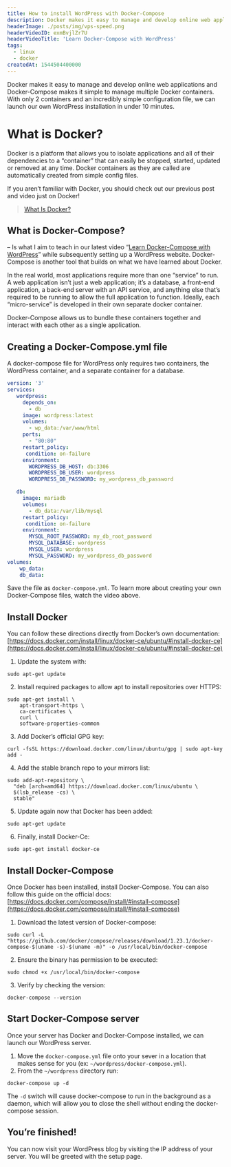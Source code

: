```yaml
---
title: How to install WordPress with Docker-Compose
description: Docker makes it easy to manage and develop online web applications and Docker-Compose makes it simple to manage multiple Docker containers. With only 2 containers and an incredibly simple configuration file, we can launch our own WordPress installation in under 10 minutes.
headerImage: ./posts/img/vps-speed.png
headerVideoID: exmBvjlZr7U
headerVideoTitle: 'Learn Docker-Compose with WordPress'
tags:
  - linux
  - docker
createdAt: 1544504400000
---
```


Docker makes it easy to manage and develop online web applications and Docker-Compose makes it simple to manage multiple Docker containers. With only 2 containers and an incredibly simple configuration file, we can launch our own WordPress installation in under 10 minutes.

# What is Docker?

Docker is a platform that allows you to isolate applications and all of their dependencies to a “container” that can easily be stopped, started, updated or removed at any time. Docker containers as they are called are automatically created from simple config files.

If you aren’t familiar with Docker, you should check out our previous post and video just on Docker!

> [What Is Docker?](/blog/What_Is_Docker)

## What is Docker-Compose?

– Is what I aim to teach in our latest video “[Learn Docker-Compose with WordPress](https://www.youtube.com/watch?v=exmBvjlZr7U)” while subsequently setting up a WordPress website. Docker-Compose is another tool that builds on what we have learned about Docker.

In the real world, most applications require more than one “service” to run. A web application isn’t just a web application; it’s a database, a front-end application, a back-end server with an API service, and anything else that’s required to be running to allow the full application to function. Ideally, each “micro-service” is developed in their own separate docker container.

Docker-Compose allows us to bundle these containers together and interact with each other as a single application.

## Creating a Docker-Compose.yml file

A docker-compose file for WordPress only requires two containers, the WordPress container, and a separate container for a database.

```yaml
version: '3'
services:
   wordpress:
     depends_on:
       - db
     image: wordpress:latest
     volumes:
       - wp_data:/var/www/html
     ports:
       - "80:80"
     restart_policy:
      condition: on-failure
     environment:
       WORDPRESS_DB_HOST: db:3306
       WORDPRESS_DB_USER: wordpress
       WORDPRESS_DB_PASSWORD: my_wordpress_db_password

   db:
     image: mariadb
     volumes:
       - db_data:/var/lib/mysql
     restart_policy:
      condition: on-failure
     environment:
       MYSQL_ROOT_PASSWORD: my_db_root_password
       MYSQL_DATABASE: wordpress
       MYSQL_USER: wordpress
       MYSQL_PASSWORD: my_wordpress_db_password
volumes:
    wp_data:
    db_data:
```

Save the file as `docker-compose.yml`. To learn more about creating your own Docker-Compose files, watch the video above.

## Install Docker

You can follow these directions directly from Docker’s own documentation: [https://docs.docker.com/install/linux/docker-ce/ubuntu/#install-docker-ce](https://docs.docker.com/install/linux/docker-ce/ubuntu/#install-docker-ce)

1. Update the system with:
```shell
sudo apt-get update
```
2. Install required packages to allow apt to install repositories over HTTPS:
```shell
sudo apt-get install \
    apt-transport-https \
    ca-certificates \
    curl \
    software-properties-common
```
3. Add Docker’s official GPG key:
```shell
curl -fsSL https://download.docker.com/linux/ubuntu/gpg | sudo apt-key add -
```
4. Add the stable branch repo to your mirrors list:
```shell
sudo add-apt-repository \
  "deb [arch=amd64] https://download.docker.com/linux/ubuntu \
  $(lsb_release -cs) \
  stable"
```
5. Update again now that Docker has been added:
```shell
sudo apt-get update
```
6. Finally, install Docker-Ce:
```shell
sudo apt-get install docker-ce
```

## Install Docker-Compose

Once Docker has been installed, install Docker-Compose. You can also follow this guide on the official docs: [https://docs.docker.com/compose/install/#install-compose](https://docs.docker.com/compose/install/#install-compose)

1. Download the latest version of Docker-compose:
```shell
sudo curl -L "https://github.com/docker/compose/releases/download/1.23.1/docker-compose-$(uname -s)-$(uname -m)" -o /usr/local/bin/docker-compose
```
2. Ensure the binary has permission to be executed:
```shell
sudo chmod +x /usr/local/bin/docker-compose
```
3. Verify by checking the version:
```shell
docker-compose --version
```

## Start Docker-Compose server

Once your server has Docker and Docker-Compose installed, we can launch our WordPress server.

1. Move the `docker-compose.yml` file onto your sever in a location that makes sense for you (ex: `~/wordpress/docker-compose.yml`).
2. From the `~/wordpress` directory run:
```shell
docker-compose up -d
```

The `-d` switch will cause docker-compose to run in the background as a daemon, which will allow you to close the shell without ending the docker-compose session.

## You’re finished!

You can now visit your WordPress blog by visiting the IP address of your server. You will be greeted with the setup page.